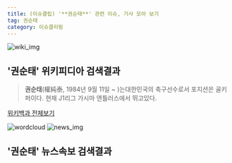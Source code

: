 ```yaml
---
title: (이슈클립) '**권순태**' 관련 이슈, 기사 모아 보기
tag: 권순태
category: 이슈클리핑
---
```

![wiki_img](https://user-images.githubusercontent.com/42597476/44503234-41136a80-a6d0-11e8-9071-6fc6418eafe4.png)
## **'**권순태**'** 위키피디아 검색결과
>**권순태**(權純泰, 1984년 9월 11일 ~ )는대한민국의 축구선수로서 포지션은 골키퍼이다. 현재 J1리그 가시마 앤틀러스에서 뛰고있다.

<a href="https://ko.wikipedia.org/wiki/권순태" target="_blank">위키백과 전체보기</a>

![wordcloud](https://s3.ap-northeast-2.amazonaws.com/lyrics101-wordcloud/2018-10-04-1538604613.png)
![news_img](https://user-images.githubusercontent.com/42597476/44507050-1206f400-a6e4-11e8-8d98-7ffbfebb353f.png)
## **'**권순태**'** 뉴스속보 검색결과

